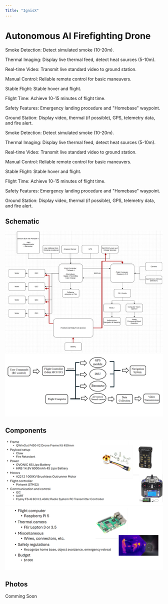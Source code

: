```yaml
---
Title: "IgnisX"
---
```


# Autonomous AI Firefighting Drone

Smoke Detection: Detect simulated smoke (10-20m).​

Thermal Imaging: Display live thermal feed, detect heat
sources (5-10m).​

Real-time Video: Transmit live standard video to ground
station.​

Manual Control: Reliable remote control for basic
maneuvers.​

Stable Flight: Stable hover and flight.​

Flight Time: Achieve 10-15 minutes of flight time.​

Safety Features: Emergency landing procedure and
"Homebase" waypoint.​

Ground Station: Display video, thermal (if possible), GPS,
telemetry data, and fire alert.​

Smoke Detection: Detect simulated smoke (10-20m).​

Thermal Imaging: Display live thermal feed, detect heat
sources (5-10m).​

Real-time Video: Transmit live standard video to ground
station.​

Manual Control: Reliable remote control for basic
maneuvers.​

Stable Flight: Stable hover and flight.​

Flight Time: Achieve 10-15 minutes of flight time.​

Safety Features: Emergency landing procedure and
"Homebase" waypoint.​

Ground Station: Display video, thermal (if possible), GPS,
telemetry data, and fire alert.​

## Schematic

![Front view](images/Schem.png)  
![Back view](images/Schem1.png)

## Components

![Front view](components/Comp.png)  
![Back view](components/comp1.png)


## Photos

Comming Soon


